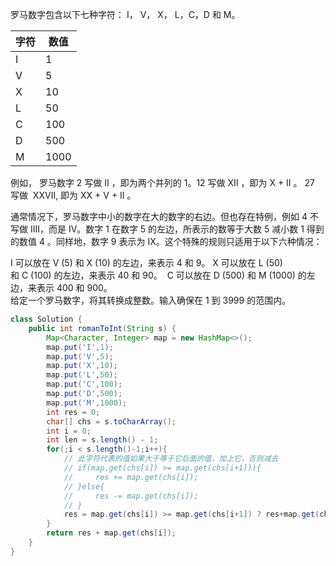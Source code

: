 罗马数字包含以下七种字符： I， V， X， L，C，D 和 M。

| 字符 | 数值|
| ---- | ---- |
| I  | 1 |
|V |5|
|X |10|
|L |50|
|C |100|
|D |500|
|M |1000|
例如， 罗马数字 2 写做 II ，即为两个并列的 1。12 写做 XII ，即为 X + II 。 27 写做  XXVII, 即为 XX + V + II 。

通常情况下，罗马数字中小的数字在大的数字的右边。但也存在特例，例如 4 不写做 IIII，而是 IV。数字 1 在数字 5 的左边，所表示的数等于大数 5 减小数 1 得到的数值 4 。同样地，数字 9 表示为 IX。这个特殊的规则只适用于以下六种情况：

I 可以放在 V (5) 和 X (10) 的左边，来表示 4 和 9。
X 可以放在 L (50) 和 C (100) 的左边，来表示 40 和 90。 
C 可以放在 D (500) 和 M (1000) 的左边，来表示 400 和 900。  
给定一个罗马数字，将其转换成整数。输入确保在 1 到 3999 的范围内。

```Java
class Solution {
    public int romanToInt(String s) {
        Map<Character, Integer> map = new HashMap<>();
        map.put('I',1);
        map.put('V',5);
        map.put('X',10);
        map.put('L',50);
        map.put('C',100);
        map.put('D',500);
        map.put('M',1000);
        int res = 0;
        char[] chs = s.toCharArray();
        int i = 0;
        int len = s.length() - 1;
        for(;i < s.length()-1;i++){
            // 此字符代表的值如果大于等于它后面的值，加上它，否则减去
            // if(map.get(chs[i]) >= map.get(chs[i+1])){
            //     res += map.get(chs[i]);
            // }else{
            //     res -= map.get(chs[i]);
            // }
            res = map.get(chs[i]) >= map.get(chs[i+1]) ? res+map.get(chs[i]):res-map.get(chs[i]);
        }
        return res + map.get(chs[i]);
    }
}
```